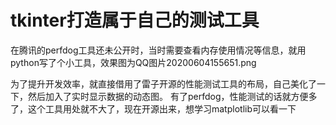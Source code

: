 # tkinter打造属于自己的测试工具
在腾讯的perfdog工具还未公开时，当时需要查看内存使用情况等信息，就用python写了个小工具，效果图为QQ图片20200604155651.png

为了提升开发效率，就直接借用了雷子开源的性能测试工具的布局，自己美化了一下，然后加入了实时显示数据的动态图。
有了perfdog，性能测试的话就方便多了，这个工具用处就不大了，现在开源出来，想学习matplotlib可以看一下
